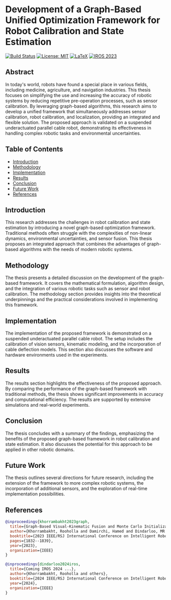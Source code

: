 # Development of a Graph-Based Unified Optimization Framework for Robot Calibration and State Estimation

[![Build Status](https://img.shields.io/badge/build-passing-brightgreen)](https://github.com/your-repo) 
[![License: MIT](https://img.shields.io/badge/License-MIT-blue.svg)](https://opensource.org/licenses/MIT) 
[![LaTeX](https://img.shields.io/badge/LaTeX-PDF-brightgreen.svg)](https://github.com/your-repo)
[![IROS 2023](https://img.shields.io/badge/Conference-IROS%202023-orange.svg)](https://www.iros2023.org/)

## Abstract
In today's world, robots have found a special place in various fields, including medicine, agriculture, and navigation industries. This thesis focuses on simplifying the use and increasing the accuracy of robotic systems by reducing repetitive pre-operation processes, such as sensor calibration. By leveraging graph-based algorithms, this research aims to develop a unified framework that simultaneously addresses sensor calibration, robot calibration, and localization, providing an integrated and flexible solution. The proposed approach is validated on a suspended underactuated parallel cable robot, demonstrating its effectiveness in handling complex robotic tasks and environmental uncertainties.

## Table of Contents
- [Introduction](#introduction)
- [Methodology](#methodology)
- [Implementation](#implementation)
- [Results](#results)
- [Conclusion](#conclusion)
- [Future Work](#future-work)
- [References](#references)

## Introduction
This research addresses the challenges in robot calibration and state estimation by introducing a novel graph-based optimization framework. Traditional methods often struggle with the complexities of non-linear dynamics, environmental uncertainties, and sensor fusion. This thesis proposes an integrated approach that combines the advantages of graph-based algorithms with the needs of modern robotic systems.

## Methodology
The thesis presents a detailed discussion on the development of the graph-based framework. It covers the mathematical formulation, algorithm design, and the integration of various robotic tasks such as sensor and robot calibration. The methodology section provides insights into the theoretical underpinnings and the practical considerations involved in implementing this framework.

## Implementation
The implementation of the proposed framework is demonstrated on a suspended underactuated parallel cable robot. The setup includes the calibration of vision sensors, kinematic modeling, and the incorporation of cable deflection models. This section also discusses the software and hardware environments used in the experiments.

## Results
The results section highlights the effectiveness of the proposed approach. By comparing the performance of the graph-based framework with traditional methods, the thesis shows significant improvements in accuracy and computational efficiency. The results are supported by extensive simulations and real-world experiments.

## Conclusion
The thesis concludes with a summary of the findings, emphasizing the benefits of the proposed graph-based framework in robot calibration and state estimation. It also discusses the potential for this approach to be applied in other robotic domains.

## Future Work
The thesis outlines several directions for future research, including the extension of the framework to more complex robotic systems, the incorporation of additional sensors, and the exploration of real-time implementation possibilities.

## References

```bibtex
@inproceedings{khorrambakht2023graph,
  title={Graph-Based Visual-Kinematic Fusion and Monte Carlo Initialization for Fast-Deployable Cable-Driven Robots},
  author={Khorrambakht, Rooholla and Damirchi, Hamed and Dindarloo, MR and Saki, A and Khalilpour, SA and Taghirad, Hamid D and Weiss, Stephan},
  booktitle={2023 IEEE/RSJ International Conference on Intelligent Robots and Systems (IROS)},
  pages={1832--1839},
  year={2023},
  organization={IEEE}
}

@inproceedings{dindarloo2024iros,
  title={Coming IROS 2024 ...},
  author={Khorrambakht, Rooholla and others},
  booktitle={2024 IEEE/RSJ International Conference on Intelligent Robots and Systems (IROS)},
  year={2024},
  organization={IEEE}
}

